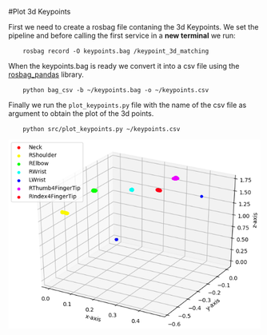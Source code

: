 #Plot 3d Keypoints

First we need to create a rosbag file contaning the 3d Keypoints.
We set the pipeline and before calling the first service in a __new terminal__ we run:

        rosbag record -O keypoints.bag /keypoint_3d_matching

When the keypoints.bag is ready we convert it into a csv file using the [rosbag_pandas](https://github.com/eurogroep/rosbag_pandas) library.

        python bag_csv -b ~/keypoints.bag -o ~/keypoints.csv

Finally we run the `plot_keypoints.py` file with the name of the csv file as argument to obtain the plot of the 3d points.

        python src/plot_keypoints.py ~/keypoints.csv 

![Plot](keypoints.png)
